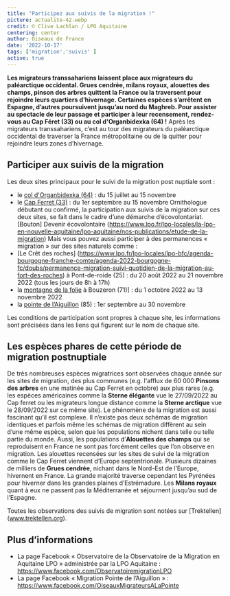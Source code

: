 ```yaml
---
title: "Participez aux suivis de la migration !"
picture: actualite-42.webp
credit: © Clive Lachlan / LPO Aquitaine
centering: center
author: Oiseaux de France
date: '2022-10-17'
tags: ['migration';'suivis' ]
active: true
---
```


**Les migrateurs transsahariens laissent place aux migrateurs du paléarctique occidental. Grues cendrée, milans royaux, alouettes des champs, pinson des arbres quittent la France ou la traversent pour rejoindre leurs quartiers d’hivernage. Certaines espèces s’arrêtent en Espagne, d’autres poursuivent jusqu’au nord du Maghreb. Pour assister au spectacle de leur passage et participer à leur recensement, rendez-vous au Cap Féret (33) ou au col d'Organbidexka (64) !**
Après les migrateurs transsahariens, c’est au tour des migrateurs du paléarctique occidental de traverser la France métropolitaine ou de la quitter pour rejoindre leurs zones d’hivernage. 
## Participer aux suivis de la migration
Les deux sites principaux pour le suivi de la migration post nuptiale sont : 
-	le [col d'Organbidexka (64)]( https://www.lpo.fr/lpo-locales/la-lpo-en-nouvelle-aquitaine/lpo-aquitaine/agenda-aquitaine/agenda-2022-aquitaine/participez-a-l-etude-de-la-migration-a-nos-cotes8) : du 15 juillet au 15 novembre
-	le [Cap Ferret (33)]( https://www.lpo.fr/lpo-locales/la-lpo-en-nouvelle-aquitaine/lpo-aquitaine/agenda-aquitaine/agenda-2022-aquitaine/participez-a-l-etude-de-la-migration-a-nos-cotes7) : du 1er septembre au 15 novembre
Ornithologue débutant ou confirmé, la participation aux suivis de la migration sur ces deux sites, se fait dans le cadre d’une démarche d’écovolontariat. 
[Bouton] Devenir écovolontaire (https://www.lpo.fr/lpo-locales/la-lpo-en-nouvelle-aquitaine/lpo-aquitaine/nos-publications/etude-de-la-migration)
Mais vous pouvez aussi participer à des permanences « migration » sur des sites naturels comme : 
-	 [Le Crêt des roches] (https://www.lpo.fr/lpo-locales/lpo-bfc/agenda-bourgogne-franche-comte/agenda-2022-bourgogne-fc/doubs/permanence-migration-suivi-quotidien-de-la-migration-au-fort-des-roches) à Pont-de-roide (25) : du 20 août 2022 au 21 novembre 2022 (tous les jours de 8h à 17h)
-	la [montagne de la folie](https://www.lpo.fr/lpo-locales/lpo-bfc/agenda-bourgogne-franche-comte/agenda-2022-bourgogne-fc/saone-et-loire/decouverte-des-oiseaux-migrateurs-a-la-montagne-de-la-folie) à Bouzeron (71)] : du 1 octobre 2022 au 13 novembre 2022
-   la [pointe de l’Aiguillon](https://vendee.lpo.fr/nos-actions/connaissances-naturalistes-et-actions-de-protection/migration-a-pointe-de-laiguillon/) (85) : 1er septembre au 30 novembre

Les conditions de participation sont propres à chaque site, les informations sont précisées dans les liens qui figurent sur le nom de chaque site. 
 
## Les espèces phares de cette période de migration postnuptiale

De très nombreuses espèces migratrices sont observées chaque année sur les sites de migration, des plus communes (e.g. l'afflux de 60 000 **Pinsons des arbres** en une matinée au Cap Ferret en octobre) aux plus rares (e.g. les espèces américaines comme la **Sterne élégante** vue le 27/09/2022 au Cap ferret ou les migrateurs longue distance comme la **Sterne arctique** vue le 28/09/2022 sur ce même site). 
Le phénomène de la migration est aussi fascinant qu’il est complexe. Il n’existe pas deux schémas de migration identiques et parfois même les schémas de migration diffèrent au sein d’une même espèce, selon que les populations nichent dans telle ou telle partie du monde. 
Aussi, les populations d’**Alouettes des champs** qui se reproduisent en France ne sont pas forcément celles que l’on observe en migration. Les alouettes recensées sur les sites de suivi de la migration comme le Cap Ferret viennent d’Europe septentrionale. 
Plusieurs dizaines de milliers de **Grues cendrée**, nichant dans le Nord-Est de l’Europe, hivernent en France. La grande majorité traverse cependant les Pyrénées pour hiverner dans les grandes plaines d’Estrémadure. Les **Milans royaux** quant à eux ne passent pas la Méditerranée et séjournent jusqu’au sud de l’Espagne. 

Toutes les observations des suivis de migration sont notées sur [Trektellen] (www.trektellen.org).
## Plus d’informations
-   La page Facebook « Observatoire de la Observatoire de la Migration en Aquitaine LPO » administrée par la LPO Aquitaine : https://www.facebook.com/ObservatoiremigrationLPO 
- La page Facebook « Migration Pointe de l’Aiguillon » : https://www.facebook.com/OiseauxMigrateursALaPointe 
